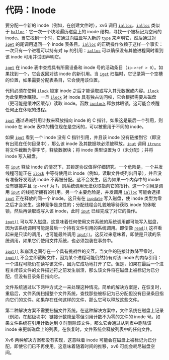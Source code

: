 # 代码：Inode

要分配一个新的 inode（例如，在创建文件时），xv6 调用 [`ialloc`](/source/xv6-riscv/kernel/fs.c.md)。[`ialloc`](/source/xv6-riscv/kernel/fs.c.md) 类似于 [`balloc`](/source/xv6-riscv/kernel/fs.c.md)：它一次一个块地遍历磁盘上的 inode 结构，寻找一个被标记为空闲的 inode。当它找到一个时，它通过向磁盘写入新的 [`type`](/source/xv6-riscv/kernel/fs.c.md#type-kernel-fs-c) 来声明它，然后通过对 [`iget`](/source/xv6-riscv/kernel/fs.c.md) 的尾调用返回一个 inode 表条目。[`ialloc`](/source/xv6-riscv/kernel/fs.c.md) 的正确操作依赖于这样一个事实：一次只有一个进程可以持有对 `bp` 的引用：[`ialloc`](/source/xv6-riscv/kernel/fs.c.md) 可以确保没有其他进程同时看到该 inode 可用并试图声明它。

[`iget`](/source/xv6-riscv/kernel/fs.c.md) 在 inode 表中查找具有所需设备和 inode 号的活动条目（`ip->ref > 0`）。如果找到一个，它会返回对该 inode 的新引用。当 [`iget`](/source/xv6-riscv/kernel/fs.c.md) 扫描时，它记录第一个空槽的位置，如果需要分配表条目，它会使用该位置。

代码必须在使用 [`ilock`](/source/xv6-riscv/kernel/defs.h.md) 锁定 inode 之后才能读取或写入其元数据或内容。[`ilock`](/source/xv6-riscv/kernel/defs.h.md) 为此使用休眠锁。一旦 [`ilock`](/source/xv6-riscv/kernel/defs.h.md) 对 inode 具有独占访问权，它会根据需要从磁盘（更可能是缓冲区缓存）读取 inode。函数 [`iunlock`](/source/xv6-riscv/kernel/defs.h.md) 释放休眠锁，这可能会唤醒任何正在休眠的进程。

[`iput`](/source/xv6-riscv/kernel/defs.h.md) 通过递减引用计数来释放指向 inode 的 C 指针。如果这是最后一个引用，则 inode 在 inode 表中的槽位现在是空闲的，可以被重用于不同的 inode。

如果 [`iput`](/source/xv6-riscv/kernel/defs.h.md) 看到一个 inode 没有 C 指针引用，并且该 inode 没有链接到它（即没有出现在任何目录中），那么该 inode 及其数据块必须被释放。[`iput`](/source/xv6-riscv/kernel/defs.h.md) 调用 [`itrunc`](/source/xv6-riscv/kernel/defs.h.md) 将文件截断为零字节，释放数据块；将 inode 类型设置为 0（未分配）；并将 inode 写入磁盘。

在 [`iput`](/source/xv6-riscv/kernel/defs.h.md) 释放 inode 的情况下，其锁定协议值得仔细研究。一个危险是，一个并发线程可能正在 [`ilock`](/source/xv6-riscv/kernel/defs.h.md) 中等待使用此 inode（例如，读取文件或列出目录），并且没有准备好发现该 inode 不再被分配。这不会发生，因为如果一个内存中的 inode 没有链接并且 `ip->ref` 为 1，则系统调用无法获取指向它的指针。这一个引用是调用 [`iput`](/source/xv6-riscv/kernel/defs.h.md) 的线程所拥有的引用。另一个主要危险是，并发调用 [`ialloc`](/source/xv6-riscv/kernel/fs.c.md) 可能会选择 [`iput`](/source/xv6-riscv/kernel/defs.h.md) 正在释放的同一个 inode。这只有在 [`iupdate`](/source/xv6-riscv/kernel/defs.h.md) 写入磁盘，使 inode 类型为零之后才会发生。这种竞争是良性的；分配线程会礼貌地等待获取 inode 的休眠锁，然后再读取或写入该 inode，此时 [`iput`](/source/xv6-riscv/kernel/defs.h.md) 已经完成了对它的操作。

[`iput()`](/source/xv6-riscv/user/usertests.c.md#iput-user-usertests-c) 可以写入磁盘。这意味着任何使用文件系统的系统调用都可能写入磁盘，因为该系统调用可能是最后一个持有文件引用的系统调用。即使像 [`read()`](/source/xv6-riscv/kernel/console.c.md#read-kernel-console-c) 这样看起来是只读的调用，也可能最终调用 [`iput()`](/source/xv6-riscv/user/usertests.c.md#iput-user-usertests-c)。这反过来意味着，即使是只读的系统调用，如果它们使用文件系统，也必须包装在事务中。

[`iput()`](/source/xv6-riscv/user/usertests.c.md#iput-user-usertests-c) 和崩溃之间存在一个具有挑战性的交互。当文件的链接计数降至零时，[`iput()`](/source/xv6-riscv/user/usertests.c.md#iput-user-usertests-c) 不会立即截断文件，因为某个进程可能仍然持有对该 inode 的内存引用：一个进程可能仍在读写该文件，因为它成功地打开了它。但是，如果在最后一个进程关闭该文件的文件描述符之前发生崩溃，那么该文件将在磁盘上被标记为已分配，但没有目录条目指向它。

文件系统通过以下两种方式之一来处理这种情况。简单的解决方案是，在恢复时，重启后，文件系统扫描整个文件系统，查找那些被标记为已分配但没有目录条目指向它们的文件。如果存在任何这样的文件，那么它可以释放这些文件。

第二种解决方案不需要扫描文件系统。在这种解决方案中，文件系统在磁盘上记录（例如，在超级块中）链接计数降至零但引用计数不为零的文件的 inode 号。如果文件系统在引用计数达到 0 时删除该文件，那么它会通过从列表中删除该 inode 来更新磁盘上的列表。在恢复时，文件系统会释放列表中的任何文件。

Xv6 两种解决方案都没有实现，这意味着 inode 可能会在磁盘上被标记为已分配，即使它们已不再使用。这意味着随着时间的推移，xv6 可能会耗尽磁盘空间。
